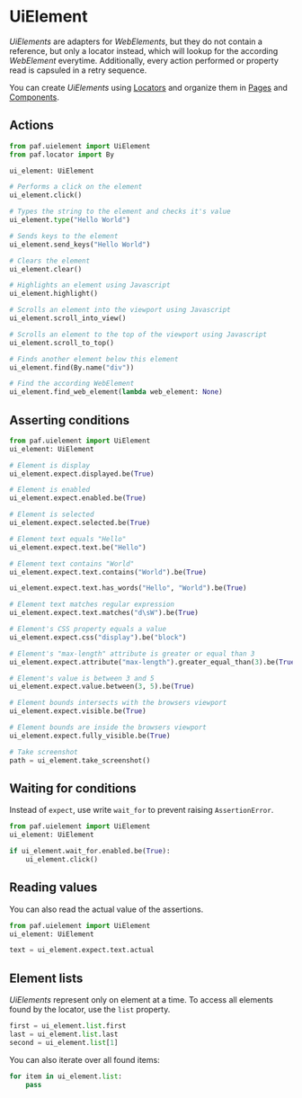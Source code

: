 # UiElement

*UiElements* are adapters for *WebElements*, but they do not contain a reference, but only a locator instead, which will lookup for the according *WebElement* everytime.
Additionally, every action performed or property read is capsuled in a retry sequence.

You can create *UiElements* using [Locators](locators.md) and organize them in [Pages](page_objects.md) and [Components](components.md).

## Actions
```python
from paf.uielement import UiElement
from paf.locator import By

ui_element: UiElement

# Performs a click on the element
ui_element.click()

# Types the string to the element and checks it's value
ui_element.type("Hello World")

# Sends keys to the element
ui_element.send_keys("Hello World")

# Clears the element
ui_element.clear()

# Highlights an element using Javascript
ui_element.highlight()

# Scrolls an element into the viewport using Javascript
ui_element.scroll_into_view()

# Scrolls an element to the top of the viewport using Javascript
ui_element.scroll_to_top()

# Finds another element below this element
ui_element.find(By.name("div"))

# Find the according WebElement
ui_element.find_web_element(lambda web_element: None)
```

## Asserting conditions
```python
from paf.uielement import UiElement
ui_element: UiElement

# Element is display
ui_element.expect.displayed.be(True)

# Element is enabled
ui_element.expect.enabled.be(True)

# Element is selected
ui_element.expect.selected.be(True)

# Element text equals "Hello"
ui_element.expect.text.be("Hello")

# Element text contains "World"
ui_element.expect.text.contains("World").be(True)

ui_element.expect.text.has_words("Hello", "World").be(True)

# Element text matches regular expression
ui_element.expect.text.matches("d\sW").be(True)

# Element's CSS property equals a value
ui_element.expect.css("display").be("block")

# Element's "max-length" attribute is greater or equal than 3
ui_element.expect.attribute("max-length").greater_equal_than(3).be(True)

# Element's value is between 3 and 5
ui_element.expect.value.between(3, 5).be(True)

# Element bounds intersects with the browsers viewport
ui_element.expect.visible.be(True)

# Element bounds are inside the browsers viewport
ui_element.expect.fully_visible.be(True)

# Take screenshot
path = ui_element.take_screenshot()
```

## Waiting for conditions

Instead of `expect`, use write `wait_for` to prevent raising `AssertionError`.

```python
from paf.uielement import UiElement
ui_element: UiElement

if ui_element.wait_for.enabled.be(True):
    ui_element.click()
```

## Reading values

You can also read the actual value of the assertions.

```python
from paf.uielement import UiElement
ui_element: UiElement

text = ui_element.expect.text.actual
```


## Element lists

*UiElements* represent only on element at a time. To access all elements found by the locator, use the `list` property.

```python
first = ui_element.list.first
last = ui_element.list.last
second = ui_element.list[1]
```

You can also iterate over all found items:

```python
for item in ui_element.list:
    pass
```

